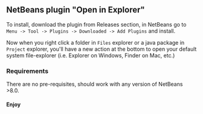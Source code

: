 ## NetBeans plugin "Open in Explorer"
To install, download the plugin from Releases section, in NetBeans go to
`Menu -> Tool -> Plugins -> Downloaded -> Add Plugins` and install.

Now when you right click a folder in `Files` explorer or a java package in `Project`
explorer, you'll have a new action at the bottom to open your default system
file-explorer (i.e. Explorer on Windows, Finder on Mac, etc.)  

### Requirements
There are no pre-requisites, should work with any version of NetBeans >8.0.

#### Enjoy

